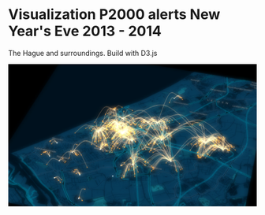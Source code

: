 # Visualization P2000 alerts New Year's Eve 2013 - 2014
The Hague and surroundings. Build with D3.js

![Interface](screenshot.png?raw=true "Screenshot")
